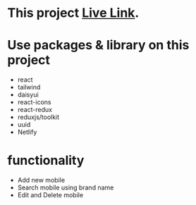 # This project [Live Link](https://the-mango-jelly.netlify.app/).

# Use packages & library on this project

- react
- tailwind
- daisyui
- react-icons
- react-redux
- reduxjs/toolkit
- uuid
- Netlify

# functionality

- Add new mobile
- Search mobile using brand name
- Edit and Delete mobile
